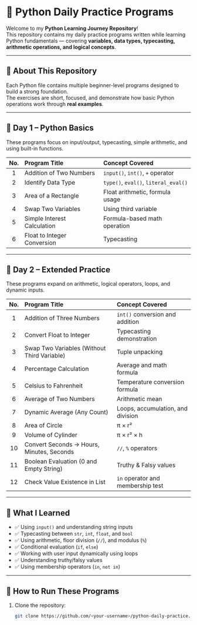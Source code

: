 # 🐍 Python Daily Practice Programs

Welcome to my **Python Learning Journey Repository**!  
This repository contains my daily practice programs written while learning Python fundamentals — covering **variables, data types, typecasting, arithmetic operations, and logical concepts**.

---

## 📘 About This Repository
Each Python file contains multiple beginner-level programs designed to build a strong foundation.  
The exercises are short, focused, and demonstrate how basic Python operations work through **real examples**.

---

## 📅 Day 1 – Python Basics

These programs focus on input/output, typecasting, simple arithmetic, and using built-in functions.

| No. | Program Title | Concept Covered |
|:--:|:-----------------------------|:-----------------------------|
| 1 | Addition of Two Numbers | `input()`, `int()`, `+` operator |
| 2 | Identify Data Type | `type()`, `eval()`, `literal_eval()` |
| 3 | Area of a Rectangle | Float arithmetic, formula usage |
| 4 | Swap Two Variables | Using third variable |
| 5 | Simple Interest Calculation | Formula-based math operation |
| 6 | Float to Integer Conversion | Typecasting |

---

## 📅 Day 2 – Extended Practice

These programs expand on arithmetic, logical operators, loops, and dynamic inputs.

| No. | Program Title | Concept Covered |
|:--:|:-----------------------------|:-----------------------------|
| 1 | Addition of Three Numbers | `int()` conversion and addition |
| 2 | Convert Float to Integer | Typecasting demonstration |
| 3 | Swap Two Variables (Without Third Variable) | Tuple unpacking |
| 4 | Percentage Calculation | Average and math formula |
| 5 | Celsius to Fahrenheit | Temperature conversion formula |
| 6 | Average of Two Numbers | Arithmetic mean |
| 7 | Dynamic Average (Any Count) | Loops, accumulation, and division |
| 8 | Area of Circle | π × r² |
| 9 | Volume of Cylinder | π × r² × h |
| 10 | Convert Seconds → Hours, Minutes, Seconds | `//`, `%` operators |
| 11 | Boolean Evaluation (0 and Empty String) | Truthy & Falsy values |
| 12 | Check Value Existence in List | `in` operator and membership test |

---

## 🧠 What I Learned
- ✅ Using `input()` and understanding string inputs  
- ✅ Typecasting between `str`, `int`, `float`, and `bool`  
- ✅ Using arithmetic, floor division (`//`), and modulus (`%`)  
- ✅ Conditional evaluation (`if`, `else`)  
- ✅ Working with user input dynamically using loops  
- ✅ Understanding truthy/falsy values  
- ✅ Using membership operators (`in`, `not in`)  

---

## 🚀 How to Run These Programs
1. Clone the repository:
   ```bash
   git clone https://github.com/<your-username>/python-daily-practice.git
